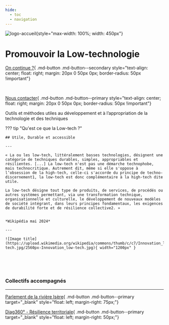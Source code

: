 ```yaml
---
hide:
  - toc
  - navigation
---
```



![logo-accueil](https://user-images.githubusercontent.com/99027754/209585047-f1e419f1-8f55-43d2-bfc6-6d51aec13ecf.png){style="max-width: 100%; width: 450px"}

# Promouvoir la Low-technologie

[On continue ?](./pages/presentation/){ .md-button .md-button--secondary style="text-align: center; float: right; margin: 20px 0 50px 0px; border-radius: 50px !important"}

<br>

[Nous contacter](./pages/informations/#contact){ .md-button .md-button--primary style="text-align: center; float: right; margin: 20px 0 50px 0px; border-radius: 50px !important"}

Outils et méthodes utiles au développement et à l’appropriation de la technologie et des techniques

??? tip "Qu'est ce que la Low-tech ?"

    ## Utile, Durable et accessible

    ---

    « La ou les low-tech, littéralement basses technologies, désignent une catégorie de techniques durables, simples, appropriables et résilientes. [...] La low-tech n'est pas une démarche technophobe, mais technocritique. Autrement dit, même si elle s'oppose à l’obsession de la high-tech, celle-ci s'accorde du principe de techno-discernement1, la low-tech est donc complémentaire à la high-tech dite utile. 
    
    La low-tech désigne tout type de produits, de services, de procédés ou autres systèmes permettant, via une transformation technique, organisationnelle et culturelle, le développement de nouveaux modèles de société intégrant, dans leurs principes fondamentaux, les exigences de durabilité forte et de résilience collective2. »


    *Wikipédia mai 2024*

    ---

    ![Image title](https://upload.wikimedia.org/wikipedia/commons/thumb/c/c7/Innovation_low-tech.jpg/2560px-Innovation_low-tech.jpg){ width="1200px" }


<br><br><br>

### Collectifs accompagnés

<hr>

[Parlement de la rivière Isère](https://parlement-isere.org){ .md-button .md-button--primary target="_blank" style="float: left; margin-right: 75px;"}

[Diag360° - Résilience territoriale](https://konsilion.github.io/diag360/){ .md-button .md-button--primary target="_blank" style="float: left; margin-right: 50px;"}



<br><br><br><br><br><br>


<style>
    .md-container {
        background: rgb(255,255,255);
        background: linear-gradient(180deg, rgba(255,255,255,0.9) 0%, rgba(255,255,255,0.9) 15%, rgba(255,255,255,0.75) 60%, rgba(255,255,255,0.1) 100%);
    }
    .md-content{
        margin: 50px auto;
        max-width: 1250px;
        padding: 0 25px;
    }
    .md-button--secondary {
        background-color: rgba(255,255,255,0.8);
    }
</style>
